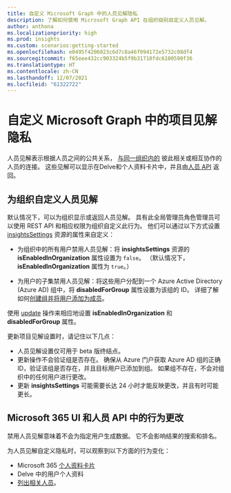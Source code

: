 ```yaml
---
title: 自定义 Microsoft Graph 中的人员见解隐私
description: 了解如何使用 Microsoft Graph API 在组织级别自定义人员见解。
author: anthona
ms.localizationpriority: high
ms.prod: insights
ms.custom: scenarios:getting-started
ms.openlocfilehash: e0495f4206023c6d7c8a46f094172e5732c08df4
ms.sourcegitcommit: f65eee432cc903324b5f9b31710fdc6100590f36
ms.translationtype: HT
ms.contentlocale: zh-CN
ms.lasthandoff: 12/07/2021
ms.locfileid: "61322722"
---
```

# <a name="customizing-people-insights-privacy-in-microsoft-graph-preview"></a>自定义 Microsoft Graph 中的项目见解隐私

人员见解表示根据人员之间的公共关系， [与同一组织内的](people-example.md#including-a-person-as-relevant-or-working-with) 彼此相关或相互协作的人员的连接。 这些见解可以显示在Delve和个人资料卡片中，并且由[人员 API](/graph/api/user-list-people?view=graph-rest-beta&preserve-view=true) 返回。


## <a name="customizing-people-insights-for-an-organization"></a>为组织自定义人员见解

默认情况下，可以为组织显示或返回人员见解。 具有此全局管理员角色管理员可以使用 REST API 和相应权限为组织自定义此行为。 他们可以通过以下方式设置 [insightsSettings](/graph/api/resources/insightssettings?view=graph-rest-beta&preserve-view=true) 资源的属性来自定义：

- 为组织中的所有用户禁用人员见解：将 **insightsSettings** 资源的 **isEnabledInOrganization** 属性设置为 `false`。 （默认情况下， **isEnabledInOrganization** 属性为 `true`。）

- 为用户的子集禁用人员见解：将这些用户分配到一个 Azure Active Directory (Azure AD) 组中，将 **disabledForGroup** 属性设置为该组的 ID。 详细了解如何[创建组并将用户添加为成员](/azure/active-directory/fundamentals/active-directory-groups-create-azure-portal)。 

使用 [update](/graph/api/insightssettings-update?view=graph-rest-beta&preserve-view=true) 操作来相应地设置 **isEnabledInOrganization** 和 **disabledForGroup** 属性。 

更新项目见解设置时，请记住以下几点： 
* 人员见解设置仅可用于 beta 版终结点。 
* 更新操作不会验证组是否存在。 确保从 Azure 门户获取 Azure AD 组的正确 ID，验证该组是否存在，并且目标用户已添加到组。 如果组不存在，不会对组织中的任何用户进行更改。 
* 更新 **insightsSettings** 可能需要长达 24 小时才能反映更改，并且有时可能更长。 

## <a name="behavior-changes-in-the-microsoft-365-ui-and-people-api"></a>Microsoft 365 UI 和人员 API 中的行为更改 

禁用人员见解意味着不会为指定用户生成数据。 它不会影响结果的搜索和排名。

为人员见解自定义隐私时，可以观察到以下方面的行为变化：
* Microsoft 365 [个人资料卡片](https://support.microsoft.com/office/profile-cards-in-microsoft-365-e80f931f-5fc4-4a59-ba6e-c1e35a85b501)
* Delve 中的用户个人资料
* [列出相关人员](/graph/api/user-list-people?view=graph-rest-beta&preserve-view=true)。

